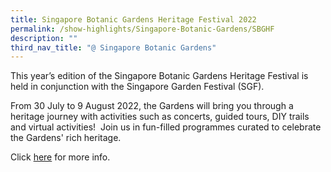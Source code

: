 ```yaml
---
title: Singapore Botanic Gardens Heritage Festival 2022
permalink: /show-highlights/Singapore-Botanic-Gardens/SBGHF
description: ""
third_nav_title: "@ Singapore Botanic Gardens"
---
```

This year’s edition of the Singapore Botanic Gardens Heritage Festival is held in conjunction with the Singapore Garden Festival (SGF).   
  
From 30 July to 9 August 2022, the Gardens will bring you through a heritage journey with activities such as concerts, guided tours, DIY trails and virtual activities!  Join us in fun-filled programmes curated to celebrate the Gardens' rich heritage.

Click [here](https://www.nparks.gov.sg/sbg/whats-happening/calendar-of-events/singapore-botanic-gardens-heritage-festival-2022) for more info.